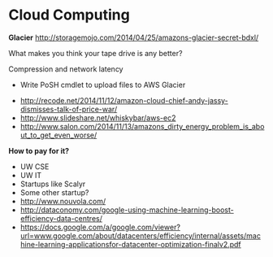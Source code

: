 # Cloud Computing


**Glacier**
http://storagemojo.com/2014/04/25/amazons-glacier-secret-bdxl/

What makes you think your tape drive is any better?

Compression and network latency


- Write PoSH cmdlet to upload files to AWS Glacier



* http://recode.net/2014/11/12/amazon-cloud-chief-andy-jassy-dismisses-talk-of-price-war/
* http://www.slideshare.net/whiskybar/aws-ec2
* http://www.salon.com/2014/11/13/amazons_dirty_energy_problem_is_about_to_get_even_worse/


**How to pay for it?**

* UW CSE
* UW IT
* Startups like Scalyr
* Some other startup?
* http://www.nouvola.com/
* http://dataconomy.com/google-using-machine-learning-boost-efficiency-data-centres/
* https://docs.google.com/a/google.com/viewer?url=www.google.com/about/datacenters/efficiency/internal/assets/machine-learning-applicationsfor-datacenter-optimization-finalv2.pdf